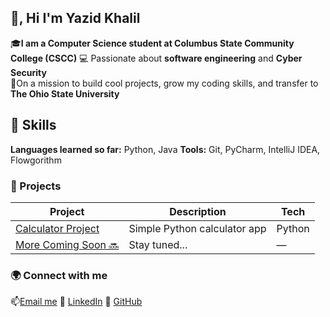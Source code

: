 ## 👋, Hi I'm Yazid Khalil

🎓**I am a Computer Science student at Columbus State Community College (CSCC)**
💻 Passionate about **software engineering** and **Cyber Security**  
🎯On a mission to build cool projects, grow my coding skills, and transfer to **The Ohio State University**

## 🧠 Skills 
**Languages learned so far:** Python, Java
**Tools:** Git, PyCharm, IntelliJ IDEA, Flowgorithm

### 🚀 Projects
| Project | Description | Tech |
|----------|--------------|------|
| [Calculator Project](https://github.com/yazeed02-stack/calculator-project) | Simple Python calculator app | Python |
| [More Coming Soon 🔜]() | Stay tuned... | — |

### 🌍 Connect with me
📫[Email me](ykhalil2004@gmail.com)
💼 [LinkedIn](www.linkedin.com/in/yazid-khalil)
🐍 [GitHub](https://github.com/yazeed02-stack)


<!--
**yazeed02-stack/yazeed02-stack** is a ✨ _special_ ✨ repository because its `README.md` (this file) appears on your GitHub profile.

Here are some ideas to get you started:

- 🔭 I’m currently working on ...
- 🌱 I’m currently learning ...
- 👯 I’m looking to collaborate on ...
- 🤔 I’m looking for help with ...
- 💬 Ask me about ...
- 📫 How to reach me: ...
- 😄 Pronouns: ...
- ⚡ Fun fact: ...
-->
